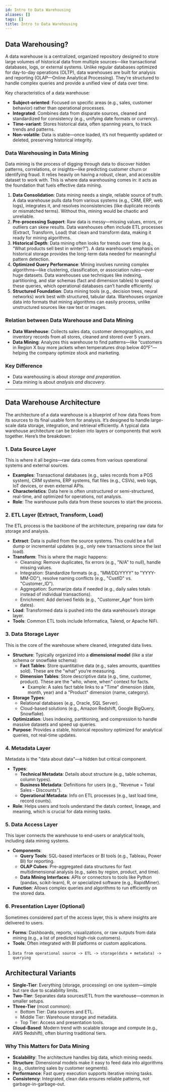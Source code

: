 ```yaml
---
id: Intro to Data Warehousing
aliases: []
tags: []
title: Intro to Data Warehousing
---
```


## Data Warehousing?
A data warehouse is a centralized, organized repository designed to store large volumes of historical data from multiple sources—like transactional databases, logs, or external systems. Unlike regular databases optimized for day-to-day operations (OLTP), data warehouses are built for analysis and reporting (OLAP—Online Analytical Processing). They’re structured to handle complex queries and provide a unified view of data over time.

Key characteristics of a data warehouse:
- **Subject-oriented**: Focused on specific areas (e.g., sales, customer behavior) rather than operational processes.
- **Integrated**: Combines data from disparate sources, cleaned and standardized for consistency (e.g., unifying date formats or currency).
- **Time-variant**: Stores historical data, often spanning years, to track trends and patterns.
- **Non-volatile**: Data is stable—once loaded, it’s not frequently updated or deleted, preserving historical integrity.

### Data Warehousing in Data Mining
Data mining is the process of digging through data to discover hidden patterns, correlations, or insights—like predicting customer churn or identifying fraud. It relies heavily on having a robust, clean, and accessible dataset to work with. This is where data warehousing comes in: it acts as the foundation that fuels effective data mining.

1. **Data Consolidation**: Data mining needs a single, reliable source of truth. A data warehouse pulls data from various systems (e.g., CRM, ERP, web logs), integrates it, and resolves inconsistencies (like duplicate records or mismatched terms). Without this, mining would be chaotic and unreliable.
2. **Pre-processing Support**: Raw data is messy—missing values, errors, or outliers can skew results. Data warehouses often include ETL processes (Extract, Transform, Load) that clean and transform data, making it ready for mining algorithms.
3. **Historical Depth**: Data mining often looks for trends over time (e.g., “What products sell best in winter?”). A data warehouse’s emphasis on historical storage provides the long-term data needed for meaningful pattern detection.
4. **Optimized Query Performance**: Mining involves running complex algorithms—like clustering, classification, or association rules—over huge datasets. Data warehouses use techniques like indexing, partitioning, and star schemas (fact and dimension tables) to speed up these queries, which operational databases can’t handle efficiently.
5. **Structured Foundation**: Data mining tools (e.g., decision trees, neural networks) work best with structured, tabular data. Warehouses organize data into formats that mining algorithms can easily process, unlike unstructured sources like raw text or images.

### Relation between Data Warehouse and Data Mining
- **Data Warehouse**: Collects sales data, customer demographics, and inventory records from all stores, cleaned and stored over 5 years.
- **Data Mining**: Analyzes this warehouse to find patterns—like “customers in Region X buy more jackets when temperatures drop below 40°F”—helping the company optimize stock and marketing.

### Key Difference
- Data warehousing is about *storage and preparation*.
- Data mining is about *analysis and discovery*.

---

## Data Warehouse Architecture
The architecture of a data warehouse is a blueprint of how data flows from its sources to its final usable form for analysis. It’s designed to handle large-scale data storage, integration, and retrieval efficiently. A typical data warehouse architecture can be broken into layers or components that work together. Here’s the breakdown:


### 1. Data Source Layer
This is where it all begins—raw data comes from various operational systems and external sources.
- **Examples**: Transactional databases (e.g., sales records from a POS system), CRM systems, ERP systems, flat files (e.g., CSVs), web logs, IoT devices, or even external APIs.
- **Characteristics**: Data here is often unstructured or semi-structured, real-time, and optimized for operations, not analysis.
- **Role**: The warehouse pulls data from these sources to start the process.

### 2. ETL Layer (Extract, Transform, Load)
The ETL process is the backbone of the architecture, preparing raw data for storage and analysis.
- **Extract**: Data is pulled from the source systems. This could be a full dump or incremental updates (e.g., only new transactions since the last load).
- **Transform**: This is where the magic happens:
  - Cleansing: Remove duplicates, fix errors (e.g., "N/A" to null), handle missing values.
  - Integration: Standardize formats (e.g., "MM/DD/YYYY" to "YYYY-MM-DD"), resolve naming conflicts (e.g., "CustID" vs. "Customer_ID").
  - Aggregation: Summarize data if needed (e.g., daily sales totals instead of individual transactions).
  - Enrichment: Add derived fields (e.g., "Customer_Age" from birth dates).
- **Load**: Transformed data is pushed into the data warehouse’s storage layer.
- **Tools**: Common ETL tools include Informatica, Talend, or Apache NiFi.

### 3. Data Storage Layer
This is the core of the warehouse where cleaned, integrated data lives.
- **Structure**: Typically organized into a **dimensional model** (like a star schema or snowflake schema):
  - **Fact Tables**: Store quantitative data (e.g., sales amounts, quantities sold). These are the "what" you’re measuring.
  - **Dimension Tables**: Store descriptive data (e.g., time, customer, product). These are the "who, where, when" context for facts.
    - Example: A sales fact table links to a "Time" dimension (date, month, year) and a "Product" dimension (name, category).
- **Storage Types**:
  - Relational databases (e.g., Oracle, SQL Server).
  - Cloud-based solutions (e.g., Amazon Redshift, Google BigQuery, Snowflake).
- **Optimization**: Uses indexing, partitioning, and compression to handle massive datasets and speed up queries.
- **Purpose**: Provides a stable, historical repository optimized for analytical queries, not real-time updates.

### 4. Metadata Layer
Metadata is the "data about data"—a hidden but critical component.
- **Types**:
  - **Technical Metadata**: Details about structure (e.g., table schemas, column types).
  - **Business Metadata**: Definitions for users (e.g., "Revenue = Total Sales - Discounts").
  - **Operational Metadata**: Info on ETL processes (e.g., last load time, record counts).
- **Role**: Helps users and tools understand the data’s context, lineage, and meaning, which is crucial for data mining tasks.

### 5. Data Access Layer
This layer connects the warehouse to end-users or analytical tools, including data mining systems.
- **Components**:
  - **Query Tools**: SQL-based interfaces or BI tools (e.g., Tableau, Power BI) for reporting.
  - **OLAP Cubes**: Pre-aggregated data structures for fast multidimensional analysis (e.g., sales by region, product, and time).
  - **Data Mining Interfaces**: APIs or connectors to tools like Python (pandas, scikit-learn), R, or specialized software (e.g., RapidMiner).
- **Function**: Allows complex queries and algorithms to run efficiently on the stored data.

### 6. Presentation Layer (Optional)
Sometimes considered part of the access layer, this is where insights are delivered to users.
- **Forms**: Dashboards, reports, visualizations, or raw outputs from data mining (e.g., a list of predicted high-risk customers).
- **Tools**: Often integrated with BI platforms or custom applications.

1. `Data from operational source -> ETL -> storage(data + metadata) -> querying`

## Architectural Variants
- **Single-Tier**: Everything (storage, processing) on one system—simple but rare due to scalability limits.
- **Two-Tier**: Separates data sources/ETL from the warehouse—common in smaller setups.
- **Three-Tier** (most common):
  - Bottom Tier: Data sources and ETL.
  - Middle Tier: Warehouse storage and metadata.
  - Top Tier: Access and presentation tools.
- **Cloud-Based**: Modern trend with scalable storage and compute (e.g., AWS Redshift), often blurring traditional tiers.

### Why This Matters for Data Mining
- **Scalability**: The architecture handles big data, which mining needs.
- **Structure**: Dimensional models make it easy to feed data into algorithms (e.g., clustering sales by customer segments).
- **Performance**: Fast query execution supports iterative mining tasks.
- **Consistency**: Integrated, clean data ensures reliable patterns, not garbage-in-garbage-out.


